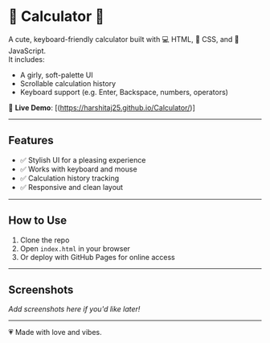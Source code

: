 # 🌸 Calculator 🌸

A cute, keyboard-friendly calculator built with 💻 HTML, 🎨 CSS, and 🧠 JavaScript.  
It includes:

- A girly, soft-palette UI
- Scrollable calculation history
- Keyboard support (e.g. Enter, Backspace, numbers, operators)

🔗 **Live Demo**: [(https://harshitaj25.github.io/Calculator/)]

---

## Features

- ✅ Stylish UI for a pleasing experience
- ✅ Works with keyboard and mouse
- ✅ Calculation history tracking
- ✅ Responsive and clean layout

---

## How to Use

1. Clone the repo
2. Open `index.html` in your browser
3. Or deploy with GitHub Pages for online access

---

## Screenshots
*Add screenshots here if you'd like later!*

---

💗 Made with love and vibes.

